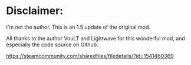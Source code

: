 ﻿# Disclaimer:

I'm not the author. This is an 1.5 update of the original mod.

All thanks to the author VouLT and Lightwave for this wonderful mod, and especially the code source on Github.

https://steamcommunity.com/sharedfiles/filedetails/?id=1541460369
